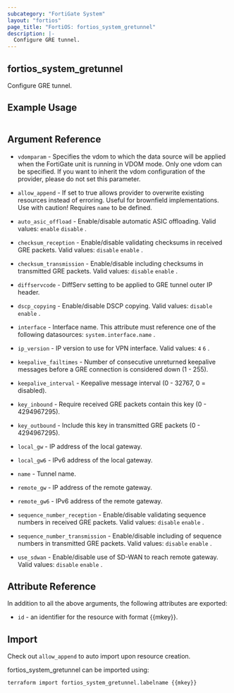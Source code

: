 ```yaml
---
subcategory: "FortiGate System"
layout: "fortios"
page_title: "FortiOS: fortios_system_gretunnel"
description: |-
  Configure GRE tunnel.
---
```


## fortios_system_gretunnel
Configure GRE tunnel.

## Example Usage

```hcl

```

## Argument Reference
* `vdomparam` - Specifies the vdom to which the data source will be applied when the FortiGate unit is running in VDOM mode. Only one vdom can be specified. If you want to inherit the vdom configuration of the provider, please do not set this parameter.
* `allow_append` - If set to true allows provider to overwrite existing resources instead of erroring. Useful for brownfield implementations. Use with caution! Requires `name` to be defined.

* `auto_asic_offload` - Enable/disable automatic ASIC offloading. Valid values: `enable` `disable` .
* `checksum_reception` - Enable/disable validating checksums in received GRE packets. Valid values: `disable` `enable` .
* `checksum_transmission` - Enable/disable including checksums in transmitted GRE packets. Valid values: `disable` `enable` .
* `diffservcode` - DiffServ setting to be applied to GRE tunnel outer IP header.
* `dscp_copying` - Enable/disable DSCP copying. Valid values: `disable` `enable` .
* `interface` - Interface name. This attribute must reference one of the following datasources: `system.interface.name` .
* `ip_version` - IP version to use for VPN interface. Valid values: `4` `6` .
* `keepalive_failtimes` - Number of consecutive unreturned keepalive messages before a GRE connection is considered down (1 - 255).
* `keepalive_interval` - Keepalive message interval (0 - 32767, 0 = disabled).
* `key_inbound` - Require received GRE packets contain this key (0 - 4294967295).
* `key_outbound` - Include this key in transmitted GRE packets (0 - 4294967295).
* `local_gw` - IP address of the local gateway.
* `local_gw6` - IPv6 address of the local gateway.
* `name` - Tunnel name.
* `remote_gw` - IP address of the remote gateway.
* `remote_gw6` - IPv6 address of the remote gateway.
* `sequence_number_reception` - Enable/disable validating sequence numbers in received GRE packets. Valid values: `disable` `enable` .
* `sequence_number_transmission` - Enable/disable including of sequence numbers in transmitted GRE packets. Valid values: `disable` `enable` .
* `use_sdwan` - Enable/disable use of SD-WAN to reach remote gateway. Valid values: `disable` `enable` .

## Attribute Reference

In addition to all the above arguments, the following attributes are exported:
* `id` - an identifier for the resource with format {{mkey}}.

## Import

Check out `allow_append` to auto import upon resource creation.

fortios_system_gretunnel can be imported using:
```sh
terraform import fortios_system_gretunnel.labelname {{mkey}}
```
